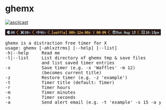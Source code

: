 # ghemx


[![asciicast](https://asciinema.org/a/202617.svg)](https://asciinema.org/a/202617)


<img src="https://github.com/csmertx/ghemx/blob/master/ghemx_screenshot.png?raw=true" alt="Preview of ghemx"/>

<pre>
ghemx is a distraction free timer for X
usage: ghemx [-ahlxztrms] [--help] [--list]
-h|--help     Read me
-l|--list     List directory of ghemx tmp & save files
              and list saved timer entries
-x            Save timer (e.g. -x 'Waffles' -m 12)
              (becomes current title)
-z            Restore timer (e.g. -z 'example')
-t            Timer title (default: Timer)
-r            Timer hours
-m            Timer minutes
-s            Timer seconds
-a            Send alert email (e.g. -t 'example' -s 15 -a y)
</pre>
